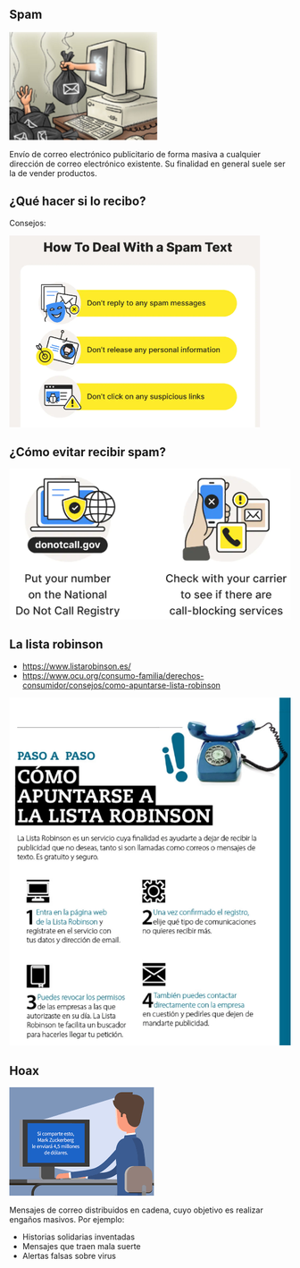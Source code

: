 
## Spam

![imagen](img/2019-12-10-09-00-49.png)

Envío de correo electrónico publicitario de forma masiva a cualquier dirección de correo electrónico existente. Su finalidad en general suele ser la de
vender productos.

## ¿Qué hacer si lo recibo?

Consejos:

![imagen](img/2022-11-29-13-21-41.png)

## ¿Cómo evitar recibir spam?

![imagen](img/2022-11-29-13-22-41.png)

## La lista robinson

- https://www.listarobinson.es/
- https://www.ocu.org/consumo-familia/derechos-consumidor/consejos/como-apuntarse-lista-robinson

![imagen](img/2022-11-29-13-25-42.png)

## Hoax

![imagen](img/2019-12-10-09-23-08.png)

Mensajes de correo distribuidos en cadena, cuyo objetivo es realizar engaños masivos. Por ejemplo:

- Historias solidarias inventadas
- Mensajes que traen mala suerte
- Alertas falsas sobre virus
